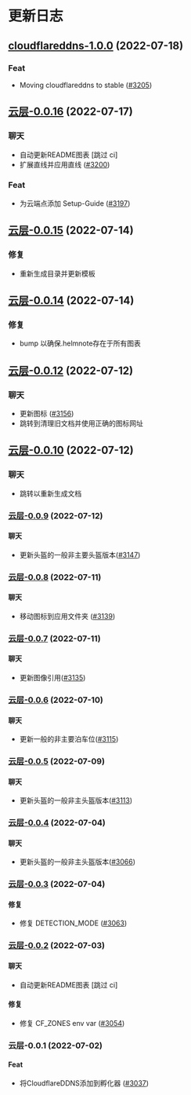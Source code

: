 # 更新日志


## [cloudflareddns-1.0.0](https://github.com/truecharts/apps/compare/cloudflareddns-0.0.16...cloudflareddns-1.0.0) (2022-07-18)

### Feat

- Moving cloudflareddns to stable ([#3205](https://github.com/truecharts/apps/issues/3205))



## [云层-0.0.16](https://github.com/truecharts/apps/compare/cloudflareddns-0.0.15...cloudflareddns-0.0.16) (2022-07-17)

### 聊天

- 自动更新README图表 [跳过 ci]
- 扩展直线并应用直线 ([#3200](https://github.com/truecharts/apps/issues/3200))

### Feat

- 为云端点添加 Setup-Guide ([#3197](https://github.com/truecharts/apps/issues/3197))



## [云层-0.0.15](https://github.com/truecharts/apps/compare/cloudflareddns-0.0.14...cloudflareddns-0.0.15) (2022-07-14)

### 修复

- 重新生成目录并更新模板



## [云层-0.0.14](https://github.com/truecharts/apps/compare/cloudflareddns-0.0.12...cloudflareddns-0.0.14) (2022-07-14)

### 修复

- bump 以确保.helmnote存在于所有图表



## [云层-0.0.12](https://github.com/truecharts/apps/compare/cloudflareddns-0.0.10...cloudflareddns-0.0.12) (2022-07-12)

### 聊天

- 更新图标 ([#3156](https://github.com/truecharts/apps/issues/3156))
- 跳转到清理旧文档并使用正确的图标网址



## [云层-0.0.10](https://github.com/truecharts/apps/compare/cloudflareddns-0.0.9...cloudflareddns-0.0.10) (2022-07-12)

### 聊天

- 跳转以重新生成文档



<a name="cloudflareddns-0.0.9"></a>

### [云层-0.0.9](https://github.com/truecharts/apps/compare/cloudflareddns-0.0.8...cloudflareddns-0.0.9) (2022-07-12)

#### 聊天

* 更新头盔的一般非主要头盔版本([#3147](https://github.com/truecharts/apps/issues/3147))



<a name="cloudflareddns-0.0.8"></a>

### [云层-0.0.8](https://github.com/truecharts/apps/compare/cloudflareddns-0.0.7...cloudflareddns-0.0.8) (2022-07-11)

#### 聊天

* 移动图标到应用文件夹 ([#3139](https://github.com/truecharts/apps/issues/3139))



<a name="cloudflareddns-0.0.7"></a>

### [云层-0.0.7](https://github.com/truecharts/apps/compare/cloudflareddns-0.0.6...cloudflareddns-0.0.7) (2022-07-11)

#### 聊天

* 更新图像引用([#3135](https://github.com/truecharts/apps/issues/3135))



<a name="cloudflareddns-0.0.6"></a>

### [云层-0.0.6](https://github.com/truecharts/apps/compare/cloudflareddns-0.0.5...cloudflareddns-0.0.6) (2022-07-10)

#### 聊天

* 更新一般的非主要泊车位([#3115](https://github.com/truecharts/apps/issues/3115))



<a name="cloudflareddns-0.0.5"></a>

### [云层-0.0.5](https://github.com/truecharts/apps/compare/cloudflareddns-0.0.4...cloudflareddns-0.0.5) (2022-07-09)

#### 聊天

* 更新头盔的一般非主头盔版本([#3113](https://github.com/truecharts/apps/issues/3113))



<a name="cloudflareddns-0.0.4"></a>

### [云层-0.0.4](https://github.com/truecharts/apps/compare/cloudflareddns-0.0.3...cloudflareddns-0.0.4) (2022-07-04)

#### 聊天

* 更新头盔的一般非主头盔版本([#3066](https://github.com/truecharts/apps/issues/3066))



<a name="cloudflareddns-0.0.3"></a>

### [云层-0.0.3](https://github.com/truecharts/apps/compare/cloudflareddns-0.0.2...cloudflareddns-0.0.3) (2022-07-04)

#### 修复

* 修复 DETECTION_MODE ([#3063](https://github.com/truecharts/apps/issues/3063))



<a name="cloudflareddns-0.0.2"></a>

### [云层-0.0.2](https://github.com/truecharts/apps/compare/cloudflareddns-0.0.1...cloudflareddns-0.0.2) (2022-07-03)

#### 聊天

* 自动更新README图表 [跳过 ci]

#### 修复

* 修复 CF_ZONES env var ([#3054](https://github.com/truecharts/apps/issues/3054))



<a name="cloudflareddns-0.0.1"></a>

### 云层-0.0.1 (2022-07-02)

#### Feat

* 将CloudflareDDNS添加到孵化器 ([#3037](https://github.com/truecharts/apps/issues/3037))
